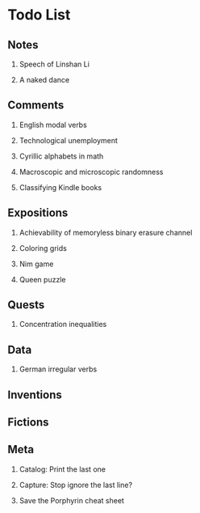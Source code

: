 # Todo List

## Notes

1. Speech of Linshan Li

1. A naked dance

## Comments

1. English modal verbs

1. Technological unemployment

1. Cyrillic alphabets in math

1. Macroscopic and microscopic randomness

1. Classifying Kindle books

## Expositions

1. Achievability of memoryless binary erasure channel

1. Coloring grids

1. Nim game

1. Queen puzzle

## Quests

1. Concentration inequalities

## Data

1. German irregular verbs

## Inventions

## Fictions

## Meta

1. Catalog: Print the last one

1. Capture: Stop ignore the last line?

1. Save the Porphyrin cheat sheet

